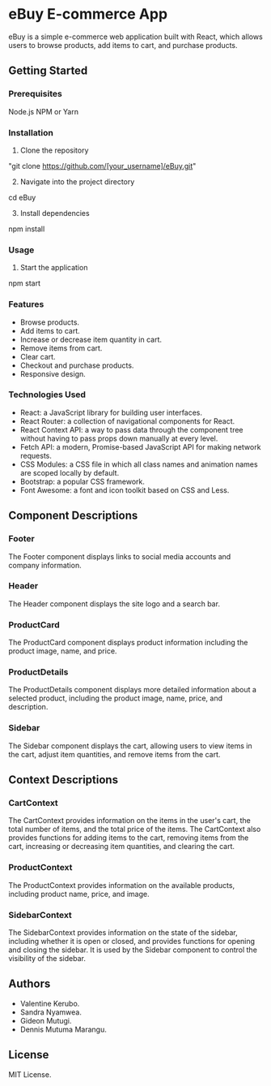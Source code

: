 # eBuy E-commerce App

eBuy is a simple e-commerce web application built with React, which allows users to browse products, add items to cart, and purchase products.

## Getting Started

### Prerequisites

Node.js
NPM or Yarn

### Installation

1. Clone the repository

"git clone https://github.com/[your_username]/eBuy.git"

2. Navigate into the project directory

cd eBuy

3. Install dependencies

npm install

### Usage

1. Start the application

npm start

### Features

- Browse products.
- Add items to cart.
- Increase or decrease item quantity in cart.
- Remove items from cart.
- Clear cart.
- Checkout and purchase products.
- Responsive design.

### Technologies Used

- React: a JavaScript library for building user interfaces.
- React Router: a collection of navigational components for React.
- React Context API: a way to pass data through the component tree without having to pass props down manually at every level.
- Fetch API: a modern, Promise-based JavaScript API for making network requests.
- CSS Modules: a CSS file in which all class names and animation names are scoped locally by default.
- Bootstrap: a popular CSS framework.
- Font Awesome: a font and icon toolkit based on CSS and Less.

## Component Descriptions

### Footer

The Footer component displays links to social media accounts and company information.

### Header

The Header component displays the site logo and a search bar.

### ProductCard

The ProductCard component displays product information including the product image, name, and price.

### ProductDetails

The ProductDetails component displays more detailed information about a selected product, including the product image, name, price, and description.

### Sidebar

The Sidebar component displays the cart, allowing users to view items in the cart, adjust item quantities, and remove items from the cart.

## Context Descriptions

### CartContext

The CartContext provides information on the items in the user's cart, the total number of items, and the total price of the items. The CartContext also provides functions for adding items to the cart, removing items from the cart, increasing or decreasing item quantities, and clearing the cart.

### ProductContext

The ProductContext provides information on the available products, including product name, price, and image.

### SidebarContext

The SidebarContext provides information on the state of the sidebar, including whether it is open or closed, and provides functions for opening and closing the sidebar. It is used by the Sidebar component to control the visibility of the sidebar.

## Authors

- Valentine Kerubo.
- Sandra Nyamwea.
- Gideon Mutugi.
- Dennis Mutuma Marangu.

## License

MIT License.